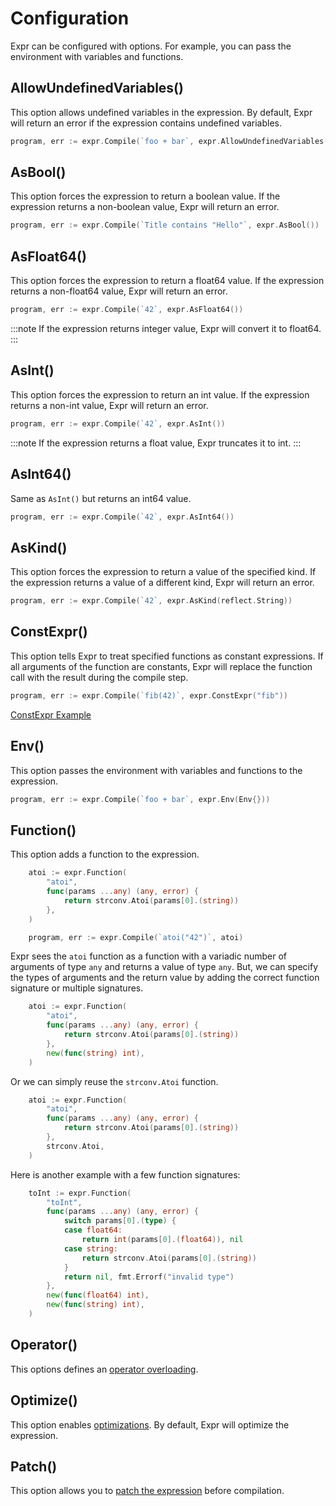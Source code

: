 # Configuration

Expr can be configured with options. For example, you can pass the environment with variables and functions.

## AllowUndefinedVariables()

This option allows undefined variables in the expression. By default, Expr will return an error
if the expression contains undefined variables.

```go
program, err := expr.Compile(`foo + bar`, expr.AllowUndefinedVariables())
```

## AsBool()

This option forces the expression to return a boolean value. If the expression returns a non-boolean value,
Expr will return an error.

```go
program, err := expr.Compile(`Title contains "Hello"`, expr.AsBool())
```

## AsFloat64()

This option forces the expression to return a float64 value. If the expression returns a non-float64 value,
Expr will return an error.

```go
program, err := expr.Compile(`42`, expr.AsFloat64())
```

:::note
If the expression returns integer value, Expr will convert it to float64.
:::

## AsInt()

This option forces the expression to return an int value. If the expression returns a non-int value,
Expr will return an error.

```go
program, err := expr.Compile(`42`, expr.AsInt())
```

:::note
If the expression returns a float value, Expr truncates it to int.
:::

## AsInt64()

Same as `AsInt()` but returns an int64 value.

```go
program, err := expr.Compile(`42`, expr.AsInt64())
```

## AsKind()

This option forces the expression to return a value of the specified kind.
If the expression returns a value of a different kind, Expr will return an error.

```go
program, err := expr.Compile(`42`, expr.AsKind(reflect.String))
```

## ConstExpr()

This option tells Expr to treat specified functions as constant expressions.
If all arguments of the function are constants, Expr will replace the function call with the result
during the compile step.

```go
program, err := expr.Compile(`fib(42)`, expr.ConstExpr("fib"))
```

[ConstExpr Example](https://pkg.go.dev/github.com/expr-lang/expr?tab=doc#ConstExpr)

## Env()

This option passes the environment with variables and functions to the expression.

```go
program, err := expr.Compile(`foo + bar`, expr.Env(Env{}))
```

## Function()

This option adds a function to the expression.

```go
	atoi := expr.Function(
		"atoi",
		func(params ...any) (any, error) {
			return strconv.Atoi(params[0].(string))
		},
	)

	program, err := expr.Compile(`atoi("42")`, atoi)
```

Expr sees the `atoi` function as a function with a variadic number of arguments of type `any` and returns a value of type `any`. But, we can specify the types of arguments and the return value by adding the correct function
signature or multiple signatures.

```go
	atoi := expr.Function(
		"atoi",
		func(params ...any) (any, error) {
			return strconv.Atoi(params[0].(string))
		},
		new(func(string) int),
	)
```

Or we can simply reuse the `strconv.Atoi` function.

```go
	atoi := expr.Function(
		"atoi",
		func(params ...any) (any, error) {
			return strconv.Atoi(params[0].(string))
		},
		strconv.Atoi,
	)
```

Here is another example with a few function signatures:

```go
	toInt := expr.Function(
		"toInt",
		func(params ...any) (any, error) {
			switch params[0].(type) {
			case float64:
				return int(params[0].(float64)), nil
			case string:
				return strconv.Atoi(params[0].(string))
			}
			return nil, fmt.Errorf("invalid type")
		},
		new(func(float64) int),
		new(func(string) int),
	)
```


## Operator()

This options defines an [operator overloading](operator-overloading).

## Optimize()

This option enables [optimizations](internals.md). By default, Expr will optimize the expression.

## Patch()

This option allows you to [patch the expression](visitor-and-patch) before compilation.